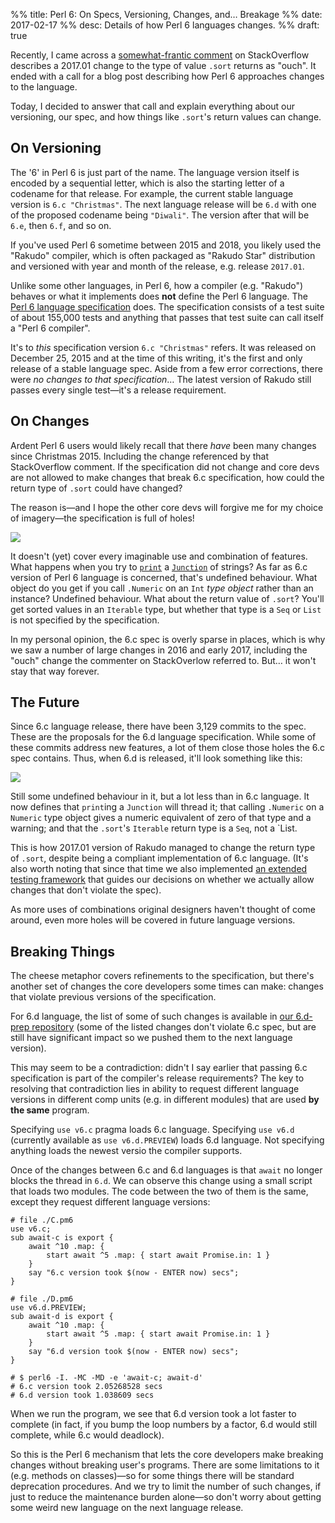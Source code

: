 %% title: Perl 6: On Specs, Versioning, Changes, and… Breakage
%% date: 2017-02-17
%% desc: Details of how Perl 6 languages changes.
%% draft: true

Recently, I came across a [somewhat-frantic comment](https://stackoverflow.com/questions/48488381/perl6-comparison-operator#comment83973425_48489204) on StackOverflow describes a 2017.01 change to the type of value `.sort` returns as "ouch". It ended with a call for a blog post describing how Perl 6 approaches changes to the language.

Today, I decided to answer that call and explain everything about our versioning,
our spec, and how things like `.sort`'s return values can change.

## On Versioning

The '6' in Perl 6 is just part of the name. The language version itself is encoded
by a sequential letter, which is also the starting letter of a codename for that
release. For example, the current stable language version is `6.c "Christmas"`. The
next language release will be `6.d` with one of the proposed codename being
`"Diwali"`. The version after that will be `6.e`, then `6.f`, and so on.

If you've used Perl 6 sometime between 2015 and 2018, you likely used the "Rakudo"
compiler, which is often packaged as "Rakudo Star" distribution and versioned
with year and month of the release, e.g. release `2017.01`.

Unlike some other languages, in Perl 6, how a compiler (e.g. "Rakudo") behaves or what it implements does **not** define the Perl 6 language. The [Perl 6 language
specification](https://github.com/perl6/roast/) does. The specification consists of
a test suite of about 155,000 tests and anything that passes that test suite can
call itself a "Perl 6 compiler".

It's to *this* specification version `6.c "Christmas"` refers. It was released
on December 25, 2015 and at the time of this writing, it's the first and only
release of a stable language spec. Aside from a few error corrections, there
were *no changes to that specification*… The latest version of Rakudo still passes
every single test—it's a release requirement.

## On Changes

Ardent Perl 6 users would likely recall that there *have* been many changes since
Christmas 2015. Including the change referenced by that StackOverflow comment.
If the specification did not change and core devs are not allowed to make
changes that break 6.c specification, how could the return type of `.sort`
could have changed?

The reason is—and I hope the other core devs will forgive me for my choice of
imagery—the specification is full of holes!

![](/assets/pics/specs-and-versions/cheese1.jpg)

It doesn't (yet) cover every imaginable use and combination of features.
What happens when you try to [`print`](https://docs.perl6.org/routine/print.html)
a [`Junction`](https://docs.perl6.org/type/Junction) of strings? As far as 6.c
version of Perl 6 language is concerned, that's undefined behaviour. What object do
you get if you call `.Numeric` on an `Int` *type object* rather than an instance?
Undefined behaviour. What about the return value of `.sort`? You'll get sorted values in an `Iterable` type, but whether that type is a `Seq` or `List` is
not specified by the specification.

In my personal opinion, the 6.c spec is overly sparse in places, which is why we
saw a number of large changes in 2016 and early 2017, including the "ouch" change
the commenter on StackOverlow referred to. But… it won't stay that way forever.

## The Future

Since 6.c language release, there have been 3,129 commits to the spec. These
are the proposals for the 6.d language specification. While some of these commits
address new features, a lot of them close those holes the 6.c spec contains.
Thus, when 6.d is released, it'll look something like this:

![](/assets/pics/specs-and-versions/cheese1.jpg)

Still some undefined behaviour in it, but a lot less than in 6.c language. It
now defines that `print`ing a `Junction` will thread it; that calling
`.Numeric` on a `Numeric` type object gives a numeric equivalent of zero of
that type and a warning; and that the `.sort`'s `Iterable` return type is a
`Seq`, not a `List.

This is how 2017.01 version of Rakudo managed to change the return type of
`.sort`, despite being a compliant implementation of 6.c language. (It's also
worth noting that since that time we also implemented [an extended testing
framework](https://rakudo.party/post/Perl-6-Release-Quality-Assurance-Full-Ecosystem-Toaster) that guides our decisions on whether we actually allow changes that don't
violate the spec).

As more uses of combinations original designers haven't thought of come around,
even more holes will be covered in future language versions.

## Breaking Things

The cheese metaphor covers refinements to the specification, but there's another
set of changes the core developers some times can make: changes that violate
previous versions of the specification.

For 6.d language, the list of some of such changes is available in [our 6.d-prep repository](https://github.com/perl6/6.d-prep/blob/master/TODO/FEATURES.md) (some of the listed changes don't violate 6.c spec, but are still have significant impact so we pushed them to the next language version).

This may seem to be a contradiction: didn't I say earlier that passing 6.c
specification is part of the compiler's release requirements? The key to resolving
that contradiction lies in ability to request different language versions in
different comp units (e.g. in different modules) that are used **by the same**
program.

Specifying `use v6.c` pragma loads 6.c language. Specifying `use v6.d` (currently
available as `use v6.d.PREVIEW`) loads 6.d language. Not specifying anything
loads the newest versio the compiler supports.

Once of the changes between 6.c and 6.d languages is that `await` no longer blocks
the thread in `6.d`. We can observe this change using a small script that loads
two modules. The code between the two of them is the same, except they request
different language versions:

    # file ./C.pm6
    use v6.c;
    sub await-c is export {
        await ^10 .map: {
            start await ^5 .map: { start await Promise.in: 1 }
        }
        say "6.c version took $(now - ENTER now) secs";
    }

    # file ./D.pm6
    use v6.d.PREVIEW;
    sub await-d is export {
        await ^10 .map: {
            start await ^5 .map: { start await Promise.in: 1 }
        }
        say "6.d version took $(now - ENTER now) secs";
    }

    # $ perl6 -I. -MC -MD -e 'await-c; await-d'
    # 6.c version took 2.05268528 secs
    # 6.d version took 1.038609 secs

When we run the program, we see that 6.d version took a lot faster to complete
(in fact, if you bump the loop numbers by a factor, 6.d would still complete,
while 6.c would deadlock).

So this is the Perl 6 mechanism that lets the core developers make breaking
changes without breaking user's programs. There are some limitations to it
(e.g. methods on classes)—so for some things there will be standard
deprecation procedures. And we try to limit the number of such changes, if just
to reduce the maintenance burden alone—so don't worry about getting some weird
new language on the next language release.
